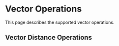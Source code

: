 # Vector Operations

This page describes the supported vector operations.

## Vector Distance Operations
